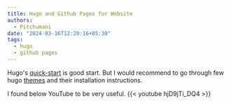 ```yaml
---
title: Hugo and Github Pages for Website
authors:
  - Pitchumani
date: "2024-03-16T12:20:16+05:30"
tags:
  - hugo
  - github pages
---
```


Hugo's [quick-start](https://gohugo.io/getting-started/quick-start/)
is good start. But I would recommend to go through few hugo [themes](https://themes.gohugo.io/)
and their installation instructions.

I found below YouTube to be very useful.
{{< youtube hjD9jTi_DQ4 >}}


